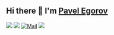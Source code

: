 ## Hi there 👋 I'm [Pavel Egorov](https://Palych18)
[<img src="https://img.shields.io/badge/GitHub-100000?logo=github&style=for-the-badge&logoColor=white">](https://github.com/Palych18)
[<img src="https://img.shields.io/badge/Portfolio-%23000000.svg?&style=for-the-badge">](https://palych-web.com)
[<img alt="Mail" src="https://img.shields.io/badge/Mail-00A4DE?logo=mail.ru&style=for-the-badge&logoColor=white" />](mailto:pavel_egoroff@mail.ru)
[<img src="https://img.shields.io/badge/linkedin-%230077B5.svg?&style=for-the-badge&logo=linkedin&logoColor=white">](https://www.linkedin.com/in/code-sumit/)
